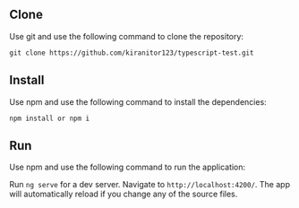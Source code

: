 ## Clone
Use git and use the following command to clone the repository:

```
git clone https://github.com/kiranitor123/typescript-test.git
```
## Install
Use npm and use the following command to install the dependencies:
```
npm install or npm i
```
## Run
Use npm and use the following command to run the application:

Run `ng serve` for a dev server. Navigate to `http://localhost:4200/`. The app will automatically reload if you change any of the source files.



